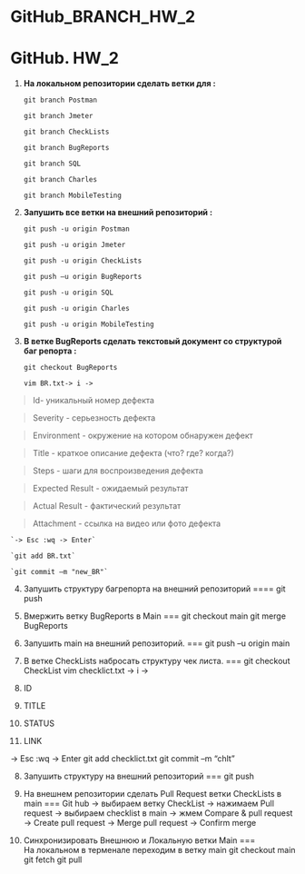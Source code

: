 # GitHub_BRANCH_HW_2
#  GitHub. HW_2
1.  **На локальном репозитории сделать ветки для :**

     `git branch Postman`
  
      `git branch Jmeter`
  
      `git branch CheckLists`
  
      `git branch BugReports`
  
      `git branch SQL`
  
      `git branch Charles`
  
      `git branch MobileTesting`
  

2.  **Запушить все ветки на внешний репозиторий :**

     
     `git push -u origin Postman`
     
     `git push -u origin Jmeter`
     
     `git push -u origin CheckLists`
     
     `git push –u origin BugReports`		 
     
     `git push -u origin SQL`
     
     `git push -u origin Charles`
     
     `git push -u origin MobileTesting`

3. **В ветке BugReports сделать текстовый документ со структурой баг репорта :**

     `git checkout BugReports`
     
     `vim BR.txt-> i -> `
     
>Id- уникальный номер дефекта

>Severity - серьезность дефекта

>Environment - окружение на котором обнаружен дефект

>Title - краткое описание дефекта (что? где? когда?)

>Steps - шаги для воспроизведения дефекта

>Expected Result - ожидаемый результат

>Actual Result - фактический результат

>Attachment - ссылка на видео или фото дефекта

    `-> Esc :wq -> Enter`

    `git add BR.txt`
 
    `git commit –m "new_BR"`

4. Запушить структуру багрепорта на внешний репозиторий ==== git push

5. Вмержить ветку BugReports в Main ===
 git checkout main
 git merge BugReports

6. Запушить main на внешний репозиторий. === git push –u origin main

7. В ветке CheckLists набросать структуру чек листа. ===
  git checkout CheckList 
 vim checklict.txt -> i ->
 1. ID
 2. TITLE
 3. STATUS
 4. LINK

-> Esc :wq -> Enter
 git add checklict.txt
 git commit –m “chlt”

8. Запушить структуру на внешний репозиторий === git push

9. На внешнем репозитории сделать Pull Request ветки CheckLists в main === 
 Git hub -> выбираем ветку CheckList -> нажимаем Pull request ->      выбираем checklist в main ->  жмем Compare & pull request
-> Create pull request -> Merge pull request -> Confirm merge

10. Синхронизировать Внешнюю и Локальную ветки Main  ===  
    На локальном в терменале переходим в ветку main
  git checkout main
  git fetch
  git pull
